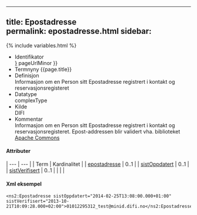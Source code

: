 -----
title: Epostadresse  
permalink: epostadresse.html
sidebar:
-----

{% include variables.html %}

  - Identifikator  
    <span style="{ pageUrlMinor ;">[}]({{)</span> pageUrlMinor }}
  - Termnyny 
    {{page.title}}
  - Definisjon  
    Informasjon om en Person sitt Epostadresse registrert i kontakt og
    reservasjonsregisteret
  - Datatype  
    complexType
  - Kilde  
    DIFI
  - Kommentar  
    Informasjon om en Person sitt Epostadresse registrert i kontakt og
    reservasjonsregisteret. Epost-addressen blir validert vha.
    biblioteket [Apache
    Commons](http://commons.apache.org/proper/commons-validator/)

#### Attributer

| --- | --- |
| Term | Kardinalitet |
| [epostadresse](/Felles/epostadresse)     | 0..1 |
| [sistOppdatert](/Felles/sistOppdatert)   | 0..1 |
| [sistVerifisert](/Felles/sistVerifisert) | 0..1 |
| | | 



#### Xml eksempel

```
<ns2:Epostadresse sistOppdatert="2014-02-25T13:08:00.000+01:00" sistVerifisert="2013-10-21T10:09:28.000+02:00">01012295312_test@minid.difi.no</ns2:Epostadresse>
```
